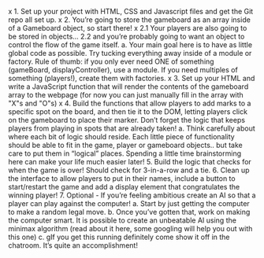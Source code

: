 x 1. Set up your project with HTML, CSS and Javascript files and get the Git repo all set up.
x 2. You’re going to store the gameboard as an array inside of a Gameboard object, so start there! 
x 2.1 Your players are also going to be stored in objects… 
2.2 and you’re probably going to want an object to control the flow of the game itself.
a. Your main goal here is to have as little global code as possible. Try tucking everything away inside of a module or factory. Rule of thumb: if you only ever need ONE of something (gameBoard, displayController), use a module. If you need multiples of something (players!), create them with factories.
x 3. Set up your HTML and write a JavaScript function that will render the contents of the gameboard array to the webpage (for now you can just manually fill in the array with "X"s and "O"s)
x 4. Build the functions that allow players to add marks to a specific spot on the board, and then tie it to the DOM, letting players click on the gameboard to place their marker. Don’t forget the logic that keeps players from playing in spots that are already taken!
a. Think carefully about where each bit of logic should reside. Each little piece of functionality should be able to fit in the game, player or gameboard objects.. but take care to put them in “logical” places. Spending a little time brainstorming here can make your life much easier later!
5. Build the logic that checks for when the game is over! Should check for 3-in-a-row and a tie.
6. Clean up the interface to allow players to put in their names, include a button to start/restart the game and add a display element that congratulates the winning player!
7. Optional - If you’re feeling ambitious create an AI so that a player can play against the computer!
a. Start by just getting the computer to make a random legal move.
b. Once you’ve gotten that, work on making the computer smart. It is possible to create an unbeatable AI using the minimax algorithm (read about it here, some googling will help you out with this one)
c. gIf you get this running definitely come show it off in the chatroom. It’s quite an accomplishment!